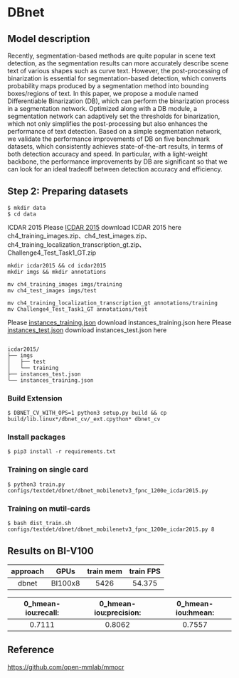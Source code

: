 # DBnet
## Model description
Recently, segmentation-based methods are quite popular in scene text detection, as the segmentation results can more accurately describe scene text of various shapes such as curve text. However, the post-processing of binarization is essential for segmentation-based detection, which converts probability maps produced by a segmentation method into bounding boxes/regions of text. In this paper, we propose a module named Differentiable Binarization (DB), which can perform the binarization process in a segmentation network. Optimized along with a DB module, a segmentation network can adaptively set the thresholds for binarization, which not only simplifies the post-processing but also enhances the performance of text detection. Based on a simple segmentation network, we validate the performance improvements of DB on five benchmark datasets, which consistently achieves state-of-the-art results, in terms of both detection accuracy and speed. In particular, with a light-weight backbone, the performance improvements by DB are significant so that we can look for an ideal tradeoff between detection accuracy and efficiency.
## Step 2: Preparing datasets

```shell
$ mkdir data
$ cd data
```
ICDAR 2015
Please [ICDAR 2015](https://rrc.cvc.uab.es/?ch=4&com=downloads) download ICDAR 2015 here
ch4_training_images.zip、ch4_test_images.zip、ch4_training_localization_transcription_gt.zip、Challenge4_Test_Task1_GT.zip

```shell
mkdir icdar2015 && cd icdar2015
mkdir imgs && mkdir annotations

mv ch4_training_images imgs/training
mv ch4_test_images imgs/test

mv ch4_training_localization_transcription_gt annotations/training
mv Challenge4_Test_Task1_GT annotations/test
```
Please [instances_training.json](https://download.openmmlab.com/mmocr/data/icdar2015/instances_training.json) download instances_training.json here
Please [instances_test.json](https://download.openmmlab.com/mmocr/data/icdar2015/instances_test.json) download instances_test.json here

```shell

icdar2015/
├── imgs
│   ├── test
│   └── training
├── instances_test.json
└── instances_training.json

```
### Build Extension

```shell
$ DBNET_CV_WITH_OPS=1 python3 setup.py build && cp build/lib.linux*/dbnet_cv/_ext.cpython* dbnet_cv
```
### Install packages

```shell
$ pip3 install -r requirements.txt
```

### Training on single card
```shell
$ python3 train.py configs/textdet/dbnet/dbnet_mobilenetv3_fpnc_1200e_icdar2015.py
```

### Training on mutil-cards
```shell
$ bash dist_train.sh configs/textdet/dbnet/dbnet_mobilenetv3_fpnc_1200e_icdar2015.py 8
```

## Results on BI-V100

| approach|  GPUs   | train mem | train FPS |
| :-----: |:-------:| :-------: |:--------: |
|  dbnet  | BI100x8 |   5426    |  54.375   |

|0_hmean-iou:recall: |  0_hmean-iou:precision:  | 0_hmean-iou:hmean:|
|      :-----:       |       :-------:          |     :-------:     |
|      0.7111        |          0.8062          |       0.7557      |  

## Reference
https://github.com/open-mmlab/mmocr
